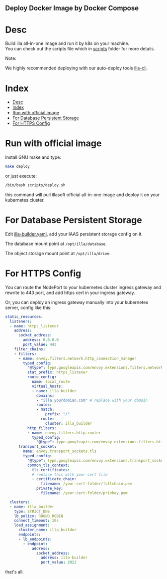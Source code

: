 Deploy Docker Image by Docker Compose
-------------------------------------


# Desc

Build illa all-in-one image and run it by k8s on your machine.  
You can check out the scripts file which in [scripts](./scripts/) folder for more details.

Note:

We highly recommended deploying with our auto-deploy tools [illa-cli](https://github.com/illacloud/illa).

# Index

- [Desc](#desc)
- [Index](#index)
- [Run with official image](#run-with-official-image)
- [For Database Persistent Storage](#for-database-persistent-storage)
- [For HTTPS Config](#for-https-config)


# Run with official image

Install GNU make and type: 

```sh
make deploy
```

or just execute:

```sh
/bin/bash scripts/deploy.sh
```

this command will pull illasoft official all-in-one image and deploy it on your kubernetes cluster.

# For Database Persistent Storage

Edit [illa-builder.yaml](illa-builder.yaml), add your IAAS persistent storage config on it.

The database mount point at ```/opt/illa/database```.

The object storage mount point at ```/opt/illa/drive```.

# For HTTPS Config

You can route the NodePort to your kubernetes cluster ingress gateway and rewrite to 443 port, and add https cert in your ingress gateway.  

Or, you can deploy an ingress gateway manually into your kubernetes server, config like this:  

```yaml
static_resources:
  listeners:
  - name: https_listener
    address:
      socket_address:
        address: 0.0.0.0
        port_value: 443
    filter_chains:
    - filters:
      - name: envoy.filters.network.http_connection_manager
        typed_config:
          "@type": type.googleapis.com/envoy.extensions.filters.network.http_connection_manager.v3.HttpConnectionManager
          stat_prefix: https_listener
          route_config:
            name: local_route
            virtual_hosts:
            - name: illa_builder
              domains:
              - "illa.yourdomian.com" # replace with your domain
              routes:
              - match:
                  prefix: "/"
                route:
                  cluster: illa_builder
          http_filters:
          - name: envoy.filters.http.router
            typed_config:
              "@type": type.googleapis.com/envoy.extensions.filters.http.router.v3.Router
      transport_socket:
        name: envoy.transport_sockets.tls
        typed_config:
          "@type": type.googleapis.com/envoy.extensions.transport_sockets.tls.v3.DownstreamTlsContext
          common_tls_context:
            tls_certificates:
            # replace this with your cert file
            - certificate_chain:
                filename: /your-cert-folder/fullchain.pem
              private_key:
                filename: /your-cert-folder/privkey.pem

  clusters:
  - name: illa_builder
    type: STRICT_DNS
    lb_policy: ROUND_ROBIN
    connect_timeout: 10s
    load_assignment:
      cluster_name: illa_builder
      endpoints:
      - lb_endpoints:
        - endpoint:
            address:
              socket_address:
                address: illa-builder
                port_value: 2022
```

that's all.
